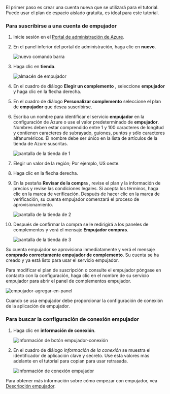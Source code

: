 El primer paso es crear una cuenta nueva que se utilizará para el tutorial. Puede usar el plan de espacio aislado gratuita, es ideal para este tutorial.

### <a name="to-sign-up-for-a-pusher-account"></a>Para suscribirse a una cuenta de empujador

1. Inicie sesión en el [Portal de administración de Azure][].

2. En el panel inferior del portal de administración, haga clic en **nuevo**.

    ![nuevo comando barra][command-bar-new]

3. Haga clic en **tienda**.

    ![almacén de empujador][pusher-store]

4. En el cuadro de diálogo **Elegir un complemento** , seleccione **empujador** y haga clic en la flecha derecha.

5. En el cuadro de diálogo **Personalizar complemento** seleccione el plan de **empujador** que desea suscribirse.

6. Escriba un nombre para identificar el servicio **empujador** en la configuración de Azure o use el valor predeterminado de **empujador**. Nombres deben estar comprendido entre 1 y 100 caracteres de longitud y contienen caracteres de subrayado, guiones, puntos y sólo caracteres alfanuméricos. El nombre debe ser único en la lista de artículos de la tienda de Azure suscritas.

    ![pantalla de la tienda de 1][store-screen-1]

8. Elegir un valor de la región; Por ejemplo, US oeste. 

9. Haga clic en la flecha derecha.

10. En la pestaña **Revisar de la compra** , revise el plan y la información de precios y revise las condiciones legales. Si acepta los términos, haga clic en la marca de verificación. Después de hacer clic en la marca de verificación, su cuenta empujador comenzará el proceso de aprovisionamiento. 

    ![pantalla de la tienda de 2][store-screen-2]

11. Después de confirmar la compra se le redirigirá a los paneles de complementos y verá el mensaje **Empujador compras**.

    ![pantalla de la tienda de 3][store-screen-3]

Su cuenta empujador se aprovisiona inmediatamente y verá el mensaje **comprado correctamente empujador de complemento**. Su cuenta se ha creado y ya está listo para usar el servicio empujador.

Para modificar el plan de suscripción o consulte el empujador póngase en contacto con la configuración, haga clic en el nombre de su servicio empujador para abrir el panel de complementos empujador.

![empujador-agregar-en-panel][pusher-add-on-dashboard]
    
Cuando se usa empujador debe proporcionar la configuración de conexión de la aplicación de empujador.

### <a name="to-find-your-pusher-connection-settings"></a>Para buscar la configuración de conexión empujador ###

1. Haga clic en **información de conexión**.

    ![información de botón empujador-conexión][pusher-connection-info-button]

2. En el cuadro de diálogo *información de la conexión* se muestra el identificador de aplicación clave y secreto. Use esta valores más adelante en el tutorial para copian para usar retrasada.

    ![información de conexión empujador][pusher-connection-info]

Para obtener más información sobre cómo empezar con empujador, vea [Descripción empujador][].

<!--images-->

[command-bar-new]: ./media/pusher-sign-up/1-command-bar-new.png
[pusher-store]: ./media/pusher-sign-up/2-pusher-store.png
[store-screen-1]: ./media/pusher-sign-up/3-pusher-store-screen-1.png
[store-screen-2]: ./media/pusher-sign-up/4-pusher-store-screen-2.png
[store-screen-3]: ./media/pusher-sign-up/5-pusher-store-screen-3.png
[pusher-add-on-dashboard]: ./media/pusher-sign-up/6-pusher-add-on-dashboard.png
[pusher-connection-info-button]: ./media/pusher-sign-up/7-pusher-connection-info-button.png
[pusher-connection-info]: ./media/pusher-sign-up/8-pusher-connection-info.png

<!--Links-->

[Portal de administración de Azure]: https://manage.windowsazure.com
[Descripción empujador]: http://pusher.com/docs


